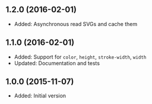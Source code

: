 ## 1.2.0 (2016-02-01)

- Added: Asynchronous read SVGs and cache them

## 1.1.0 (2016-02-01)

- Added: Support for `color`, `height`, `stroke-width`, `width`
- Updated: Documentation and tests

## 1.0.0 (2015-11-07)

- Added: Initial version
